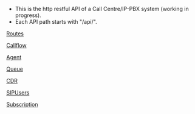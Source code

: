* This is the http restful API of a Call Centre/IP-PBX system (working in progress).
* Each API path starts with "/api/".

[Routes](routes.md)

[Callflow](callflow.md)

[Agent](agent.md)

[Queue](queue.md)

[CDR](cdr.md)

[SIPUsers](SIPUsers.md)

[Subscription](subscription.md)
